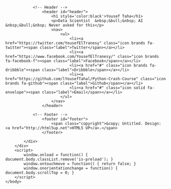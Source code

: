 <html>
	<head>
		<title>YousefTaha</title>
		<meta charset="utf-8" />
		<meta name="viewport" content="width=device-width, initial-scale=1, user-scalable=no" />
		<link rel="stylesheet" href="/static/css/main.css" />
		<noscript><link rel="stylesheet" href="/static/css/noscript.css" /></noscript>
	</head>
	<body class="is-preload">
		<div id="wrapper">
			<div id="bg"></div>
			<div id="overlay"></div>
			<div id="main">

				<!-- Header -->
					<header id="header">
						<h1 style='color:black'>Yousef Taha</h1>
						<p>Data Scientist  &nbsp;&bull;&nbsp; AI  &nbsp;&bull;&nbsp; Never asked for this</p>
						<nav>
							<ul>
								<li><a href="https://twitter.com/YousefElTranesy" class="icon brands fa-twitter"><span class="label">Twitter</span></a></li>
								<li><a href="https://www.facebook.com/YousefElTranesy/" class="icon brands fa-facebook-f"><span class="label">Facebook</span></a></li>
								<li><a href="#" class="icon brands fa-dribbble"><span class="label">Dribbble</span></a></li>
								<li><a href="https://github.com/lYousefTahal/Python-Crash-Course" class="icon brands fa-github"><span class="label">Github</span></a></li>
								<li><a href="#" class="icon solid fa-envelope"><span class="label">Email</span></a></li>
							</ul>
						</nav>
					</header>

				<!-- Footer -->
					<footer id="footer">
						<span class="copyright">&copy; Untitled. Design: <a href="http://html5up.net">HTML5 UP</a>.</span>
					</footer>

			</div>
		</div>
		<script>
			window.onload = function() { document.body.classList.remove('is-preload'); }
			window.ontouchmove = function() { return false; }
			window.onorientationchange = function() { document.body.scrollTop = 0; }
		</script>
	</body>
</html>
